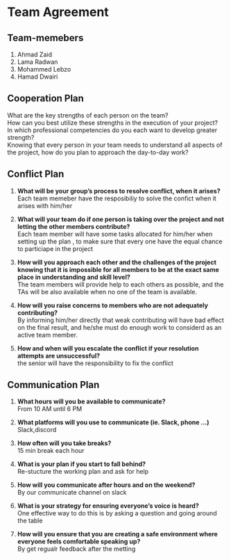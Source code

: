 # Team Agreement

## Team-memebers

1. Ahmad Zaid
2. Lama Radwan
3. Mohammed Lebzo
4. Hamad Dwairi

## **Cooperation Plan**

What are the key strengths of each person on the team?  
How can you best utilize these strengths in the execution of your project?  
In which professional competencies do you each want to develop greater strength?  
Knowing that every person in your team needs to understand all aspects of the project, how do you plan to approach the day-to-day work?

## **Conflict Plan**

1. **What will be your group’s process to resolve conflict, when it arises?**
   Each team memeber have the resposibiliy to solve the confict when it arises with him/her

2. **What will your team do if one person is taking over the project and not letting the other members contribute?**  
   Each team member will have some tasks allocated for him/her when setting up the plan , to make sure that every one have the equal chance to particiape in the project

3. **How will you approach each other and the challenges of the project knowing that it is impossible for all members to be at the exact same place in understanding and skill level?**  
   The team members will provide help to each others as possible, and the TAs will be also available when no one of the team is available.

4. **How will you raise concerns to members who are not adequately contributing?**  
   By informing him/her directly that weak contributing will have bad effect on the final result, and he/she must do enough work to considerd as an active team member.

5. **How and when will you escalate the conflict if your resolution attempts are unsuccessful?**  
   the senior will have the responsibility to fix the conflict

## **Communication Plan**

1. **What hours will you be available to communicate?**  
   From 10 AM until 6 PM

2. **What platforms will you use to communicate (ie. Slack, phone …)**  
   Slack,discord

3. **How often will you take breaks?**  
   15 min break each hour
4. **What is your plan if you start to fall behind?**  
   Re-stucture the working plan and ask for help
5. **How will you communicate after hours and on the weekend?**  
   By our communicate channel on slack
6. **What is your strategy for ensuring everyone’s voice is heard?**  
One effective way to do this is by asking a question and going around the table

7. **How will you ensure that you are creating a safe environment where everyone feels comfortable speaking up?**  
   By get regualr feedback after the metting
